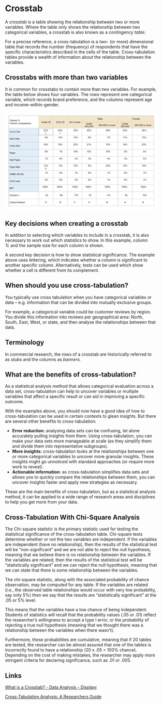 # Crosstab

A _crosstab_ is a table showing the relationship between two or more variables. Where the table only shows the relationship between two categorical variables, a crosstab is also known as a _contingency table_.

For a precise reference, a cross-tabulation is a two- (or more) dimensional table that records the number (frequency) of respondents that have the specific characteristics described in the cells of the table. Cross-tabulation tables provide a wealth of information about the relationship between the variables.

## Crosstabs with more than two variables

It is common for crosstabs to contain more than two variables. For example, the table below shows four variables. The rows represent one categorical variable, which records brand preference, and the columns represent age and income-within-gender.

![crosstab-demonstration](../../media/Pasted%20image%2020230817174312.png)

## Key decisions when creating a crosstab

In addition to selecting which variables to include in a crosstab, it is also necessary to work out which statistics to show. In this example, _column %_ and the sample size for each column is shown.

A second key decision is how to show statistical significance. The example above uses lettering, which indicates whether a column is significant to another specific column. Alternatively, tests can be used which show whether a cell is different from its complement.

## When should you use cross-tabulation?

You typically use cross tabulation when you have categorical variables or data – e.g. information that can be divided into mutually exclusive groups.

For example, a categorical variable could be customer reviews by region. You divide this information into reviews per geographical area: North, South, East, West, or state, and then analyse the relationships between that data.

## Terminology

In commercial research, the rows of a crosstab are historically referred to as _stubs_ and the columns as _banners._

## What are the benefits of cross-tabulation?

As a statistical analysis method that allows categorical evaluation across a data set, cross-tabulation can help to uncover variables or multiple variables that affect a specific result or can aid in improving a specific outcome.

With the examples above, you should now have a good idea of how to cross-tabulation can be used in certain contexts to glean insights. But there are several other benefits to cross-tabulation:

- **Error reduction:** analysing data sets can be confusing, let alone accurately pulling insights from them. Using cross-tabulation, you can make your data sets more manageable at scale (as they simplify them and divide them into representative subgroups).
- **More insights:** cross-tabulation looks at the relationships between one or more categorical variables to uncover more granular insights. These insights might go unnoticed with standard approaches (or require more work to reveal).
- **Actionable information:** as cross-tabulation simplifies data sets and allows you to quickly compare the relationships between them, you can uncover insights faster and apply new strategies as necessary.

These are the main benefits of cross-tabulation, but as a statistical analysis method, it can be applied to a wide range of research areas and disciplines to help you get more from your data.

## Cross-Tabulation With Chi-Square Analysis

The Chi-square statistic is the primary statistic used for testing the statistical significance of the cross-tabulation table. Chi-square tests determine whether or not the two variables are independent. If the variables are independent (have no relationship), then the results of the statistical test will be “non-significant” and we are not able to reject the null hypothesis, meaning that we believe there is no relationship between the variables. If the variables are related, then the results of the statistical test will be “statistically significant” and we can reject the null hypothesis, meaning that we can state that there is some relationship between the variables.

The chi-square statistic, along with the associated probability of chance observation, may be computed for any table. If the variables are related (i.e., the observed table relationships would occur with very low probability, say only 5%) then we say that the results are “statistically significant” at the .05 or 5% level.

This means that the variables have a low chance of being independent. Students of statistics will recall that the probability values (.05 or .01) reflect the researcher’s willingness to accept a type I error, or the probability of rejecting a true null hypothesis (meaning that we thought there was a relationship between the variables when there wasn’t).

Furthermore, these probabilities are cumulative, meaning that if 20 tables are tested, the researcher can be almost assured that one of the tables is incorrectly found to have a relationship (20 x .05 = 100% chance). Depending on the cost of making mistakes, the researcher may apply more stringent criteria for declaring significance, such as .01 or .005.

## Links

[What is a Crosstab? - Data Analysis - Displayr](https://www.displayr.com/what-is-a-crosstab/)

[Cross-Tabulation Analysis: A Researchers Guide](https://www.qualtrics.com/au/experience-management/research/cross-tabulation/)

